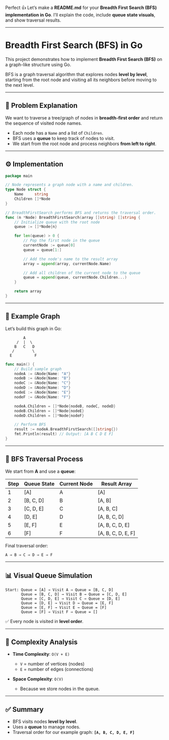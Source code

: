 Perfect 👍 Let’s make a **README.md** for your **Breadth First Search (BFS) implementation in Go**.
I’ll explain the code, include **queue state visuals**, and show traversal results.

---

# Breadth First Search (BFS) in Go

This project demonstrates how to implement **Breadth First Search (BFS)** on a graph-like structure using Go.

BFS is a graph traversal algorithm that explores nodes **level by level**, starting from the root node and visiting all its neighbors before moving to the next level.

---

## 📖 Problem Explanation

We want to traverse a tree/graph of nodes in **breadth-first order** and return the sequence of visited node names.

* Each node has a `Name` and a list of `Children`.
* BFS uses a **queue** to keep track of nodes to visit.
* We start from the root node and process neighbors **from left to right**.

---

## ⚙️ Implementation

```go
package main

// Node represents a graph node with a name and children.
type Node struct {
	Name     string
	Children []*Node
}

// BreadthFirstSearch performs BFS and returns the traversal order.
func (n *Node) BreadthFirstSearch(array []string) []string {
	// Initialize queue with the root node
	queue := []*Node{n}

	for len(queue) > 0 {
		// Pop the first node in the queue
		currentNode := queue[0]
		queue = queue[1:]

		// Add the node's name to the result array
		array = append(array, currentNode.Name)

		// Add all children of the current node to the queue
		queue = append(queue, currentNode.Children...)
	}

	return array
}
```

---

## 🌳 Example Graph

Let’s build this graph in Go:

```
        A
     /  |  \
    B   C   D
   /        \
  E          F
```

```go
func main() {
	// Build sample graph
	nodeA := &Node{Name: "A"}
	nodeB := &Node{Name: "B"}
	nodeC := &Node{Name: "C"}
	nodeD := &Node{Name: "D"}
	nodeE := &Node{Name: "E"}
	nodeF := &Node{Name: "F"}

	nodeA.Children = []*Node{nodeB, nodeC, nodeD}
	nodeB.Children = []*Node{nodeE}
	nodeD.Children = []*Node{nodeF}

	// Perform BFS
	result := nodeA.BreadthFirstSearch([]string{})
	fmt.Println(result) // Output: [A B C D E F]
}
```

---

## 🔄 BFS Traversal Process

We start from **A** and use a **queue**:

| Step | Queue State | Current Node | Result Array        |
| ---- | ----------- | ------------ | ------------------- |
| 1    | \[A]        | A            | \[A]                |
| 2    | \[B, C, D]  | B            | \[A, B]             |
| 3    | \[C, D, E]  | C            | \[A, B, C]          |
| 4    | \[D, E]     | D            | \[A, B, C, D]       |
| 5    | \[E, F]     | E            | \[A, B, C, D, E]    |
| 6    | \[F]        | F            | \[A, B, C, D, E, F] |

Final traversal order:

```
A → B → C → D → E → F
```

---

## 📊 Visual Queue Simulation

```
Start: Queue = [A] → Visit A → Queue = [B, C, D]
       Queue = [B, C, D] → Visit B → Queue = [C, D, E]
       Queue = [C, D, E] → Visit C → Queue = [D, E]
       Queue = [D, E] → Visit D → Queue = [E, F]
       Queue = [E, F] → Visit E → Queue = [F]
       Queue = [F] → Visit F → Queue = []
```

✅ Every node is visited in **level order**.

---

## 🚀 Complexity Analysis

* **Time Complexity**: `O(V + E)`

  * `V` = number of vertices (nodes)
  * `E` = number of edges (connections)

* **Space Complexity**: `O(V)`

  * Because we store nodes in the queue.

---

## ✅ Summary

* BFS visits nodes **level by level**.
* Uses a **queue** to manage nodes.
* Traversal order for our example graph:
  **`[A, B, C, D, E, F]`**

